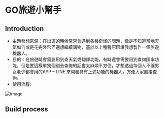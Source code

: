 # GO旅遊小幫手
## Introduction
* 主題發想來源：在出遊的時候常常會遇到各種奇怪的問題，像是不知道當地天氣如何或是花完外幣但還想繼續購物，基於以上種種原因讓我想製作一個旅遊機器人。
* 目的：在旅遊時會需要用到查天氣或翻譯功能，有時還會需要用到查詢匯率功能，但是要這樣單獨個別去查詢的話會太麻煩不方便，才想透過每個人不論男女老少都會用的APP – LINE 來開發具有上述功能的機器人，方便大家直接查詢。
* 使用流程:

![image](https://user-images.githubusercontent.com/51864985/122882701-0a259d80-d36f-11eb-8383-397ca6b36065.png)

## Build process
